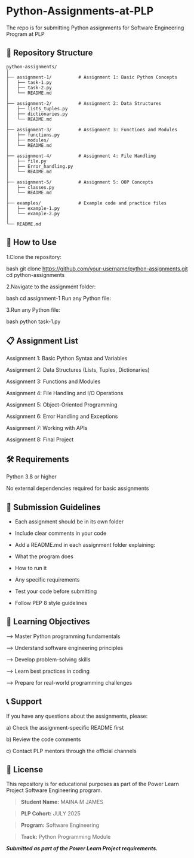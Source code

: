 # Python-Assignments-at-PLP
The repo is for submitting Python assignments for Software Engineering Program at PLP

## 📁 Repository Structure
```
python-assignments/
│
├── assignment-1/          # Assignment 1: Basic Python Concepts
│   ├── task-1.py
│   ├── task-2.py
│   └── README.md
│
├── assignment-2/          # Assignment 2: Data Structures
│   ├── lists_tuples.py
│   ├── dictionaries.py
│   └── README.md
│
├── assignment-3/          # Assignment 3: Functions and Modules
│   ├── functions.py
│   ├── modules/
│   └── README.md
│
├── assignment-4/          # Assignment 4: File Handling
│   ├── file.py
│   ├── Error_handling.py
│   └── README.md
│
├── assignment-5/          # Assignment 5: OOP Concepts
│   ├── classes.py
│   └── README.md
│
├── examples/              # Example code and practice files
│   ├── example-1.py
│   └── example-2.py
│
└── README.md            
```
## 🚀 How to Use
1.Clone the repository:

bash
git clone https://github.com/your-username/python-assignments.git
cd python-assignments

2.Navigate to the assignment folder:

bash
cd assignment-1
Run any Python file:

3.Run any Python file:

bash
python task-1.py

## 📋 Assignment List
Assignment 1: Basic Python Syntax and Variables

Assignment 2: Data Structures (Lists, Tuples, Dictionaries)

Assignment 3: Functions and Modules

Assignment 4: File Handling and I/O Operations

Assignment 5: Object-Oriented Programming

Assignment 6: Error Handling and Exceptions

Assignment 7: Working with APIs

Assignment 8: Final Project

## 🛠️ Requirements
Python 3.8 or higher

No external dependencies required for basic assignments


## 📝 Submission Guidelines
- Each assignment should be in its own folder

- Include clear comments in your code

- Add a README.md in each assignment folder explaining:

- What the program does

- How to run it

- Any specific requirements

- Test your code before submitting

- Follow PEP 8 style guidelines

## 🎯 Learning Objectives
--> Master Python programming fundamentals

--> Understand software engineering principles

--> Develop problem-solving skills

--> Learn best practices in coding

--> Prepare for real-world programming challenges

## 📞 Support
If you have any questions about the assignments, please:

a) Check the assignment-specific README first

b) Review the code comments

c) Contact PLP mentors through the official channels

## 📜 License
This repository is for educational purposes as part of the Power Learn Project Software Engineering program.


> **Student Name:** MAINA M JAMES

> **PLP Cohort:** JULY 2025

> **Program:** Software Engineering

> **Track:** Python Programming Module


***Submitted as part of the Power Learn Project requirements.***
